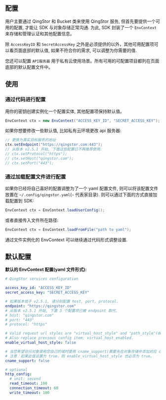 ## 配置

用户主要通过 QingStor 和 Bucket 类来使用 QingStor 服务, 但首先要提供一个可用的配置, 才能让 SDK 与对象存储正常沟通.
为此, SDK 封装了一个 `EnvContext` 来存储和管理认证和其他配置信息。

除 `AccessKeyID` 和 `SecretAccessKey` 之外是必须提供的以外，其他可用配置项可以看页面底部的默认值, 如果不符合你的需求,
可以调整为你需要的值.

您还可以配置 `API服务器` 用于私有云使用场景。所有可用的可配置项目都列在页面底部的默认配置文件中。

## 使用

### 通过代码进行配置

用你的密钥创建实例化一个配置实体, 其他配置项保持默认值。

```java
EnvContext ctx = new EnvContext("ACCESS_KEY_ID", "SECRET_ACCESS_KEY");
```

如果你想要修改一些默认值, 比如私有云环境更改 api 服务器:

```java
// 更换为真实目标服务的地址
ctx.setEndpoint("https://qingstor.com:443");
// 从版本 v2.5.1 开始, 下面这些配置已不再推荐使用.
// ctx.setProtocol("https");
// ctx.setHost("qingstor.com");
// ctx.setPort("443");
```

### 通过加载配置文件进行配置

如果你已经将自己喜好的配置调整为了一个 yaml 配置文件, 则可以将该配置文件放置在 `~/.config/qingstor.yaml`(`~` 代表家目录).
则可以通过下面的方式直接加载配置到 SDK:

```java
EnvContext ctx = EnvContext.loadUserConfig();
```

或者直接传入文件所在路径:

```java
EnvContext ctx = EnvContext.loadFromFile("path to yaml");
```

通过文件实例化的 EnvContext 可以继续通过代码形式调整设置.

## 默认配置

**默认的 EnvContext 配置(yaml 文件形式):**

```yaml
# QingStor services configuration

access_key_id: "ACCESS_KEY_ID"
secret_access_key: "SECRET_ACCESS_KEY"

# 如果版本低于 v2.5.1, 请分别配置 host, port, protocol.
endpoint: "https://qingstor.com"
# 从版本 v2.5.1 开始, 下面 3 个配置项已被 endpoint 取代.
# host: "qingstor.com"
# port: "443"
# protocol: "https"

# Valid request url styles are "virtual_host_style" and "path_style"(default).
# Also replace previous config item: virtual_host_enabled.
enable_virtual_host_style: false

# 当您希望访问对象使用您自己的域时使用 cname_support(需要先在对象存储中添加对应 cname record)。
# 注意：如果此值设置为 true，则 enable_virtual_host_style 也必须为 true。
cname_support: false

# optional
http_config:
  # unit: second
  read_timeout: 100
  connection_timeout: 60
  write_timeout: 100
```
